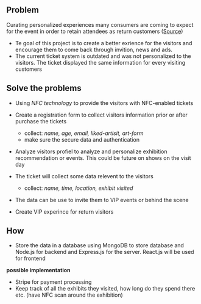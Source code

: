 ## Problem

Curating personalized experiences many consumers are coming to expect for the event in order to retain attendees as return customers ([Source](https://getjobfit.com/company/-L1PrJR0thNqdwYuvFsE/products/-L1PrJR0thNqdwYuvFsE?queryID=5c19ef05eebe3e8ba50a9d8c4d1c888f&positions=1))

- Te goal of this project is to create a better exrience for the visitors and encourage them to come back through invition, news and ads.
- The current ticket system is outdated and was not personalized to the visitors. The ticket displayed the same information for every visiting customers

## Solve the problems

- Using *NFC technology* to provide the visitors with NFC-enabled tickets

- Create a registration form to collect visitors information prior or after purchase the tickets
    - collect: *name, age, email, liked-artisit, art-form* 
    - make sure the secure data and authentication

- Analyze visitors profiel to analyze and personalize exhibition recommendation or events. This could be future on shows on the visit day

- The ticket will collect some data relevent to the visitors 
    - collect: *name, time, location, exhibit visited*

- The data can be use to invite them to VIP events or behind the scene

- Create VIP experince for return visitors

## How

- Store the data in a database using MongoDB to store database and Node.js for backend and Express.js for the server. React.js will be used for frontend

**possible implementation**

- Stripe for payment processing
- Keep track of all the exhibits they visited, how long do they spend there etc. (have NFC scan around the exhibition)

